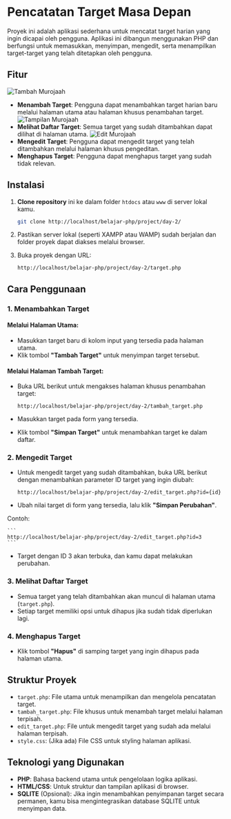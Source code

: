 # Pencatatan Target Masa Depan

Proyek ini adalah aplikasi sederhana untuk mencatat target harian yang ingin dicapai oleh pengguna. Aplikasi ini dibangun menggunakan PHP dan berfungsi untuk memasukkan, menyimpan, mengedit, serta menampilkan target-target yang telah ditetapkan oleh pengguna.

## Fitur

![Tambah Murojaah](./css/screenshot/tambah.png)
- **Menambah Target**: Pengguna dapat menambahkan target harian baru melalui halaman utama atau halaman khusus penambahan target.
![Tampilan Murojaah](./css/screenshot/tampilan.png)
- **Melihat Daftar Target**: Semua target yang sudah ditambahkan dapat dilihat di halaman utama.
![Edit Murojaah](./css/screenshot/edit.png)
- **Mengedit Target**: Pengguna dapat mengedit target yang telah ditambahkan melalui halaman khusus pengeditan.
- **Menghapus Target**: Pengguna dapat menghapus target yang sudah tidak relevan.

## Instalasi

1. **Clone repository** ini ke dalam folder `htdocs` atau `www` di server lokal kamu.

    ```bash
    git clone http://localhost/belajar-php/project/day-2/
    ```

2. Pastikan server lokal (seperti XAMPP atau WAMP) sudah berjalan dan folder proyek dapat diakses melalui browser.

3. Buka proyek dengan URL:

    ```
    http://localhost/belajar-php/project/day-2/target.php
    ```

## Cara Penggunaan

### 1. Menambahkan Target

#### Melalui Halaman Utama:

- Masukkan target baru di kolom input yang tersedia pada halaman utama.
- Klik tombol **"Tambah Target"** untuk menyimpan target tersebut.

#### Melalui Halaman Tambah Target:

- Buka URL berikut untuk mengakses halaman khusus penambahan target:

    ```
    http://localhost/belajar-php/project/day-2/tambah_target.php
    ```

- Masukkan target pada form yang tersedia.
- Klik tombol **"Simpan Target"** untuk menambahkan target ke dalam daftar.

### 2. Mengedit Target

- Untuk mengedit target yang sudah ditambahkan, buka URL berikut dengan menambahkan parameter ID target yang ingin diubah:

    ```
    http://localhost/belajar-php/project/day-2/edit_target.php?id={id}
    ```

- Ubah nilai target di form yang tersedia, lalu klik **"Simpan Perubahan"**.

Contoh:

    ```
    http://localhost/belajar-php/project/day-2/edit_target.php?id=3
    ```

- Target dengan ID 3 akan terbuka, dan kamu dapat melakukan perubahan.

### 3. Melihat Daftar Target

- Semua target yang telah ditambahkan akan muncul di halaman utama (`target.php`).
- Setiap target memiliki opsi untuk dihapus jika sudah tidak diperlukan lagi.

### 4. Menghapus Target

- Klik tombol **"Hapus"** di samping target yang ingin dihapus pada halaman utama.

## Struktur Proyek

- `target.php`: File utama untuk menampilkan dan mengelola pencatatan target.
- `tambah_target.php`: File khusus untuk menambah target melalui halaman terpisah.
- `edit_target.php`: File untuk mengedit target yang sudah ada melalui halaman terpisah.
- `style.css`: (Jika ada) File CSS untuk styling halaman aplikasi.

## Teknologi yang Digunakan

- **PHP**: Bahasa backend utama untuk pengelolaan logika aplikasi.
- **HTML/CSS**: Untuk struktur dan tampilan aplikasi di browser.
- **SQLITE** (Opsional): Jika ingin menambahkan penyimpanan target secara permanen, kamu bisa mengintegrasikan database SQLITE untuk menyimpan data.

